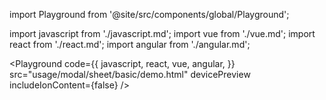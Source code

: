 import Playground from '@site/src/components/global/Playground';

import javascript from './javascript.md';
import vue from './vue.md';
import react from './react.md';
import angular from './angular.md';

<Playground
  code={{
    javascript,
    react,
    vue,
    angular,
  }}
  src="usage/modal/sheet/basic/demo.html"
  devicePreview
  includeIonContent={false}
/>
